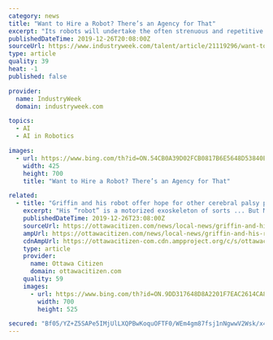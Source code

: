 ```yaml
---
category: news
title: "Want to Hire a Robot? There’s an Agency for That"
excerpt: "Its robots will undertake the often strenuous and repetitive work endured by humans ... is a good thing,” Bailo says—“and then bringing that learning back into the manufacturing environment and into the artificial intelligence [area].” Bailo finds it interesting that Ford's plan is to use hybrid vehicles rather than electric for its ..."
publishedDateTime: 2019-12-26T20:08:00Z
sourceUrl: https://www.industryweek.com/talent/article/21119296/want-to-hire-a-robot-theres-an-agency-for-that
type: article
quality: 39
heat: -1
published: false

provider:
  name: IndustryWeek
  domain: industryweek.com

topics:
  - AI
  - AI in Robotics

images:
  - url: https://www.bing.com/th?id=ON.54CB0A39D02FCB0817B6E5648D53840E
    width: 425
    height: 700
    title: "Want to Hire a Robot? There’s an Agency for That"

related:
  - title: "Griffin and his robot offer hope for other cerebral palsy patients"
    excerpt: "His “robot” is a motorized exoskeleton of sorts ... But McCormick imagines a not-too-distant future where, using advances in artificial intelligence, GPS, and by streamlining its design, Tréxō could become wearable technology. “This is all fresh and new, and it offers the hope of change over time. It’s putting technology in the ..."
    publishedDateTime: 2019-12-26T23:08:00Z
    sourceUrl: https://ottawacitizen.com/news/local-news/griffin-and-his-robot-offer-hope-for-other-cerebral-palsy-patients
    ampUrl: https://ottawacitizen.com/news/local-news/griffin-and-his-robot-offer-hope-for-other-cerebral-palsy-patients/amp
    cdnAmpUrl: https://ottawacitizen-com.cdn.ampproject.org/c/s/ottawacitizen.com/news/local-news/griffin-and-his-robot-offer-hope-for-other-cerebral-palsy-patients/amp
    type: article
    provider:
      name: Ottawa Citizen
      domain: ottawacitizen.com
    quality: 59
    images:
      - url: https://www.bing.com/th?id=ON.9DD317648D8A2201F7EAC2614CA87DA1
        width: 700
        height: 525

secured: "Bf05/YZ+Z5SAPe5IMjUlLXQPBwKoquOFTF0/WEm4gm87fsj1nNgwwV2Wsk/x49VEQLkEgbGBkg+IBuNbXHXwvXM+40dXwP2onDC2AUeViX1IMO02xRq5tYPpaQoFh7OpKAxKjNIX71e/ZEsCYX/50NT6G8p7s9iJNz/D98kCzBxVJ+A26R/mNIlGvu8DX+Y0pnKL11fRgUE0usDfyDw+V4rir0MWFqNb974mr43/KMavPQzbeaH0TbOCaiarNIFh4rrwQMAxcH6IX2GuJcqkFQ==;T/7X7Gavxc17f2joBOvamQ=="
---
```



